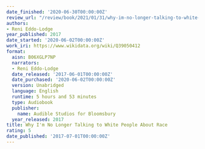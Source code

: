 ```yaml
---
date_finished: '2020-06-30T00:00:00Z'
review_url: "/review/book/2021/01/31/why-im-no-longer-talking-to-white-people-about-race/"
authors:
- Reni Eddo-Lodge
year_published: 2017
date_started: '2020-06-02T00:00:00Z'
work_iri: https://www.wikidata.org/wiki/Q39050412
format:
  aisn: B06XGLP7NP
  narrators:
  - Reni Eddo-Lodge
  date_released: '2017-06-01T00:00:00Z'
  date_purchased: '2020-06-02T00:00:00Z'
  version: Unabridged
  language: English
  runtime: 5 hours and 53 minutes
  type: Audiobook
  publisher:
    name: Audible Studios for Bloomsbury
  year_released: 2017
title: Why I'm No Longer Talking to White People About Race
rating: 5
date_published: '2017-07-01T00:00:00Z'
---
```


